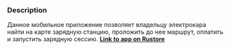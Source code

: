 ### Description
Данное мобильное приложение позволяет владельцу электрокара найти на карте зарядную станцию, проложить до нее маршрут, оплатить и запустить зарядную сессию. **[Link to app on Rustore](https://apps.rustore.ru/app/com.daniilliinaddaniil.rozetkanative)**
